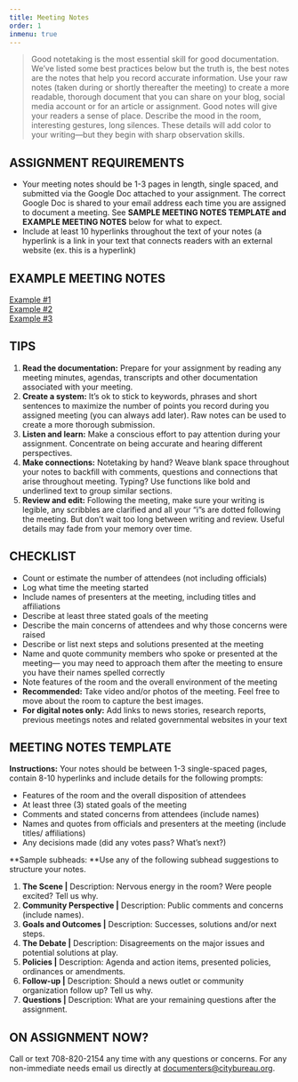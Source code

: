 ```yaml
---
title: Meeting Notes
order: 1
inmenu: true
---
```

> Good notetaking is the most essential skill for good documentation. We’ve listed some best practices below but the truth is, the best notes are the notes that help you record accurate information. Use your raw notes (taken during or shortly thereafter the meeting) to create a more readable, thorough document that you can share on your blog, social media account or for an article or assignment. Good notes will give your readers a sense of place. Describe the mood in the room, interesting gestures, long silences. These details will add color to your writing—but they begin with sharp observation skills.

## ASSIGNMENT REQUIREMENTS

* Your meeting notes should be 1-3 pages in length, single spaced, and submitted via the Google Doc attached to your assignment. The correct Google Doc is shared to your email address each time you are assigned to document a meeting. See **SAMPLE MEETING NOTES TEMPLATE and EXAMPLE MEETING NOTES** below for what to expect.
* Include at least 10 hyperlinks throughout the text of your notes (a hyperlink is a link in your text that connects readers with an external website (ex. this is a hyperlink)

## EXAMPLE MEETING NOTES 

[Example #1](https://docs.google.com/document/d/13J_QM7jRxJos1ggWHFa_iQeA9-f0svK4r79TCxAhfBs/edit)\
[Example #2](https://docs.google.com/document/u/2/d/1FLbPcEiXfvcL6N3yiLkRNhU6J1BIerfUsTtMAqupQD0/edit)\
[Example #3](https://docs.google.com/document/u/2/d/1vu2IJpQyHEdKX2opUc_tyA0CGMPeX3tQYbSvuIgth4g/edit)

## TIPS

1. **Read the documentation:** Prepare for your assignment by reading any meeting minutes, agendas, transcripts and other documentation associated with your meeting.
2. **Create a system:** It’s ok to stick to keywords, phrases and short sentences to maximize the number of points you record during you assigned meeting (you can always add later). Raw notes can be used to create a more thorough submission.
3. **Listen and learn:** Make a conscious effort to pay attention during your assignment. Concentrate on being accurate and hearing different perspectives. 
4. **Make connections:** Notetaking by hand? Weave blank space throughout your notes to backfill with comments, questions and connections that arise throughout meeting. Typing? Use functions like bold and underlined text to group similar sections.
5. **Review and edit:** Following the meeting, make sure your writing is legible, any scribbles are clarified and all your “i”s are dotted following the meeting. But don’t wait too long between writing and review. Useful details may fade from your memory over time.

## CHECKLIST

* Count or estimate the number of attendees (not including officials)
* Log what time the meeting started
* Include names of presenters at the meeting, including titles and affiliations
* Describe at least three stated goals of the meeting
* Describe the main concerns of attendees and why those concerns were raised
* Describe or list next steps and solutions presented at the meeting
* Name and quote community members who spoke or presented at the meeting— you may need to approach them after the meeting to ensure you have their names spelled correctly
* Note features of the room and the overall environment of the meeting
* **Recommended:** Take video and/or photos of the meeting. Feel free to move about the room to capture the best images.
* **For digital notes only:** Add links to news stories, research reports, previous meetings notes and related governmental websites in your text

## MEETING NOTES TEMPLATE

**Instructions:** Your notes should be between 1-3 single-spaced pages, contain 8-10 hyperlinks and include details for the following prompts:

* Features of the room and the overall disposition of attendees
* At least three (3) stated goals of the meeting
* Comments and stated concerns from attendees (include names)
* Names and quotes from officials and presenters at the meeting (include titles/ affiliations)
* Any decisions made (did any votes pass? What’s next?)

**Sample subheads: **Use any of the following subhead suggestions to structure your notes.

1. **The Scene |** Description: Nervous energy in the room? Were people excited? Tell us why.
2. **Community Perspective |** Description: Public comments and concerns (include names).
3. **Goals and Outcomes |** Description: Successes, solutions and/or next steps.
4. **The Debate |** Description: Disagreements on the major issues and potential solutions at play.
5. **Policies |** Description: Agenda and action items, presented policies, ordinances or amendments.
6. **Follow-up |** Description: Should a news outlet or community organization follow up? Tell us why.
7. **Questions |** Description: What are your remaining questions after the assignment.

## 

## ON ASSIGNMENT NOW?

Call or text 708-820-2154 any time with any questions or concerns. For any non-immediate needs email us directly at documenters@citybureau.org.
